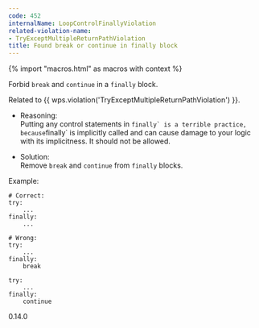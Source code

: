 ```yaml
---
code: 452
internalName: LoopControlFinallyViolation
related-violation-name:
- TryExceptMultipleReturnPathViolation
title: Found break or continue in finally block
---
```


{% import "macros.html" as macros with context %}

Forbid `break` and `continue` in a `finally` block.

Related to {{ wps.violation('TryExceptMultipleReturnPathViolation') }}.

  - Reasoning:  
    Putting any control statements in ``finally` is a terrible practice,
    because``finally\` is implicitly called and can cause damage to your
    logic with its implicitness. It should not be allowed.

  - Solution:  
    Remove `break` and `continue` from `finally` blocks.

Example:

    # Correct:
    try:
        ...
    finally:
        ...
    
    # Wrong:
    try:
        ...
    finally:
        break
    
    try:
        ...
    finally:
        continue

<div class="versionadded">

0.14.0

</div>